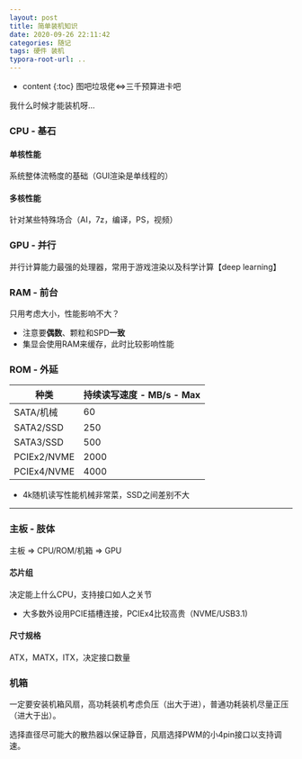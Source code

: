 ```yaml
---
layout: post
title: 简单装机知识
date: 2020-09-26 22:11:42
categories: 随记
tags: 硬件 装机
typora-root-url: ..
---
```


* content
{:toc}
图吧垃圾佬$\iff$三千预算进卡吧

我什么时候才能装机呀…

<!-- more -->

### CPU - 基石

#### 单核性能

系统整体流畅度的基础（GUI渲染是单线程的）

#### 多核性能

针对某些特殊场合（AI，7z，编译，PS，视频）

### GPU - 并行

并行计算能力最强的处理器，常用于游戏渲染以及科学计算【deep learning】

### RAM - 前台

只用考虑大小，性能影响不大？

- 注意要**偶数**、颗粒和SPD**一致**
- 集显会使用RAM来缓存，此时比较影响性能

### ROM - 外延

| 种类        | 持续读写速度 - MB/s - Max |
| ----------- | ------------------------- |
| SATA/机械   | 60                        |
| SATA2/SSD   | 250                       |
| SATA3/SSD   | 500                       |
| PCIEx2/NVME | 2000                      |
| PCIEx4/NVME | 4000                      |

- 4k随机读写性能机械非常菜，SSD之间差别不大

---

### 主板 - 肢体

主板 $\Rightarrow$ CPU/ROM/机箱 $\Rightarrow$ GPU

#### 芯片组

决定能上什么CPU，支持接口如人之关节

- 大多数外设用PCIE插槽连接，PCIEx4比较高贵（NVME/USB3.1)

#### 尺寸规格

ATX，MATX，ITX，决定接口数量

### 机箱

一定要安装机箱风扇，高功耗装机考虑负压（出大于进），普通功耗装机尽量正压（进大于出）。

选择直径尽可能大的散热器以保证静音，风扇选择PWM的小4pin接口以支持调速。 

